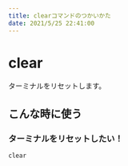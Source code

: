 ```yaml
---
title: clearコマンドのつかいかた
date: 2021/5/25 22:41:00
---
```


# clear

ターミナルをリセットします。

## こんな時に使う

### ターミナルをリセットしたい！

```
clear
```